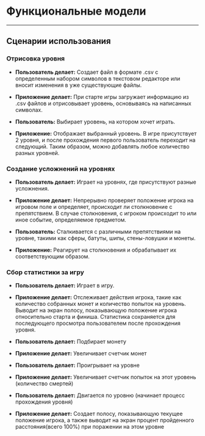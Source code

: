 # Функциональные модели
---

## Сценарии использования


### Отрисовка уровня


 - **Пользователь делает:** Создает файл в формате .csv с определенным набором символов в текстовом редакторе или вносит изменения в уже существующие файлы.

 - **Приложение делает:** При старте игры загружает информацию из .csv файлов и отрисовывает уровень, основываясь на написанных символах.

 - **Пользователь:** Выбирает уровень, на котором хочет играть.

 - **Приложение:** Отображает выбранный уровень. В игре присутствует 2 уровня, и после прохождения первого пользователь переходит на следующий. Таким образом, можно добавлять любое количество разных уровней.


### Создание усложнений на уровнях


 - **Пользователь делает:** Играет на уровнях, где присутствуют разные усложнения.

 - **Приложение делает:** Непрерывно проверяет положение игрока на игровом поле и определяет, происходит ли столкновение с препятствием. В случае столкновения, с игроком происходит то или иное событие, определяемое предметом.

 - **Пользователь:** Сталкивается с различными препятствиями на уровне, такими как сферы, батуты, шипы, стены-ловушки и монеты.

 - **Приложение:** Реагирует на столкновения и обрабатывает их соответствующим образом.


### Сбор статистики за игру


 - **Пользователь делает:** Играет в игру.

 - **Приложение делает:** Отслеживает действия игрока, такие как количество собранных монет и количество попыток на уровень. Выводит на экран полосу, показывающую положение игрока относительно старта и финиша. Статистика сохраняется для последующего просмотра пользователем после прохождения уровня.

 - **Пользователь делает:** Подбирает монету

 - **Приложение делает:** Увеличивает счетчик монет

 - **Пользователь делает:** Проигрывает на уровне

 - **Приложение делает:** Увеличивает счетчик попыток на этот уровень (количество смертей)

 - **Пользователь делает:** Двигается по уровню (начинает процесс прохождения уровня)

 - **Приложение делает:** Создает полосу, показывающую текущее положение игрока, а также выводит на экран процент пройденного расстояния(всего 100%) при поражении на этом уровне

